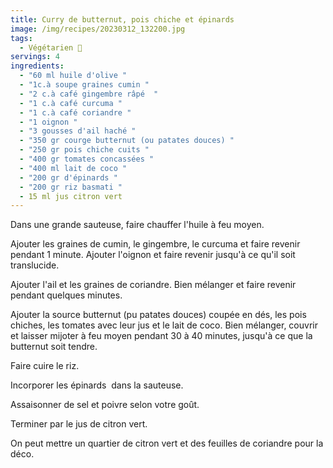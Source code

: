 ```yaml
---
title: Curry de butternut, pois chiche et épinards
image: /img/recipes/20230312_132200.jpg
tags:
  - Végétarien 🌱
servings: 4
ingredients:
  - "60 ml huile d'olive "
  - "1c.à soupe graines cumin "
  - "2 c.à café gingembre râpé  "
  - "1 c.à café curcuma "
  - "1 c.à café coriandre "
  - "1 oignon "
  - "3 gousses d'ail haché "
  - "350 gr courge butternut (ou patates douces) "
  - "250 gr pois chiche cuits "
  - "400 gr tomates concassées "
  - "400 ml lait de coco "
  - "200 gr d'épinards "
  - "200 gr riz basmati "
  - 15 ml jus citron vert
---
```

Dans une grande sauteuse, faire chauffer l'huile à feu moyen.

Ajouter les graines de cumin, le gingembre, le curcuma et faire revenir pendant 1 minute. Ajouter l'oignon et faire revenir jusqu'à ce qu'il soit translucide.

Ajouter l'ail et les graines de coriandre. Bien mélanger et faire revenir pendant quelques minutes.

Ajouter la source butternut (pu patates douces) coupée en dés, les pois chiches, les tomates avec leur jus et le lait de coco. Bien mélanger, couvrir et laisser mijoter à feu moyen pendant 30 à 40 minutes, jusqu'à ce que la butternut soit tendre.

Faire cuire le riz.

Incorporer les épinards  dans la sauteuse.

Assaisonner de sel et poivre selon votre goût.

Terminer par le jus de citron vert.

On peut mettre un quartier de citron vert et des feuilles de coriandre pour la déco.